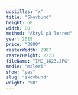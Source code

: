 ```yaml
---
udstilles: "x"
title: "Skovbund"
height: 60
width: 80
method: "Akryl på lærred"
year: 2019
price: "3800"
rasterWidth: 2987
rasterHeight: 2273
fileName: "IMG_1823.JPG"
medie: "maleri"
show: "yes"
slug: "skovbund"
weight: "90"
---
```

